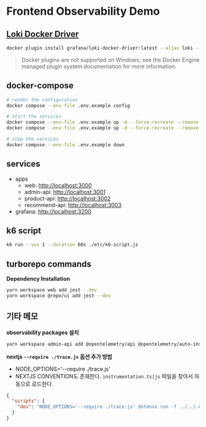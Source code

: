 # Frontend Observability Demo

## [Loki Docker Driver](https://grafana.com/docs/loki/latest/send-data/docker-driver/)

```bash
docker plugin install grafana/loki-docker-driver:latest --alias loki --grant-all-permissions
```

> Docker plugins are not supported on Windows; see the Docker Engine managed plugin system documentation for more information.

## docker-compose

```bash
# render the configuration
docker compose --env-file .env.example config

# start the services
docker compose --env-file .env.example up -d --force-recreate --remove-orphans
docker compose --env-file .env.example up -d --force-recreate --remove-orphans --build

# stop the services
docker compose --env-file .env.example down
```

## services

- apps
  - web: [http://localhost:3000](http://localhost:3000)
  - admin-api: [http://localhost:3001](http://localhost:3001)
  - product-api: [http://localhost:3002](http://localhost:3002)
  - recommend-api: [http://localhost:3003](http://localhost:3003)
- grafana: [http://localhost:3200](http://localhost:3200)

## k6 script

```bash
k6 run --vus 1 --duration 60s ./etc/k6-script.js
```

## turborepo commands

**Dependency Installation**

```bash
yarn workspace web add jest --dev
yarn workspace @repo/ui add jest --dev
```

## 기타 메모

**observability packages 설치**

```bash
yarn workspace admin-api add @opentelemetry/api @opentelemetry/auto-instrumentations-node @opentelemetry/exporter-trace-otlp-http @opentelemetry/resources @opentelemetry/sdk-node @opentelemetry/semantic-conventions
```

**nextjs `--require ./trace.js` 옵션 추가 방법**

- NODE_OPTIONS='--require ./trace.js'
- NEXTJS CONVENTION도 존재한다. `instrumentation.ts|js` 파일을 찾아서 자동으로 로드한다.

```json
{
  "scripts": {
    "dev": "NODE_OPTIONS='--require ./trace.js' dotenvx run -f ../../.env.example -- next dev --turbo"
  }
}
```
